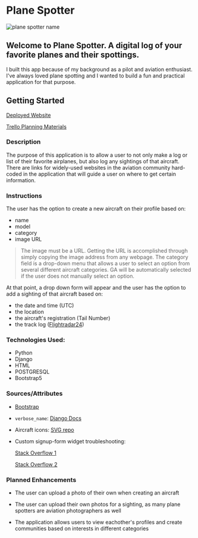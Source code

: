 # Plane Spotter

![plane spotter name](https://i.imgur.com/goCTk5k.png)

## Welcome to Plane Spotter. A digital log of your favorite planes and their spottings.

I built this app because of my background as a pilot and aviation enthusiast. I've always loved plane spotting and I wanted to build a fun and practical application for that purpose.

## Getting Started

[Deployed Website](https://plane-spotter-2944dbb5733c.herokuapp.com/)

[Trello Planning Materials](https://trello.com/b/0DFiVZm1/project-4-plane-spotter)

### Description

The purpose of this application is to allow a user to not only make a log or list of their favorite airplanes, but also log any sightings of that aircraft. There are links for widely-used websites in the aviation community hard-coded in the application that will guide a user on where to get certain information.

### Instructions

The user has the option to create a new aircraft on their profile based on:

- name
- model
- category
- image URL

> The image must be a URL. Getting the URL is accomplished through simply copying the image address from any webpage. The category field is a drop-down menu that allows a user to select an option from several different aircraft categories. GA will be automatically selected if the user does not manually select an option.

At that point, a drop down form will appear and the user has the option to add a sighting of that aircraft based on:

- the date and time (UTC)
- the location
- the aircraft's registration (Tail Number)
- the track log ([Flightradar24](https://www.flightradar24.com))

### Technologies Used:

- Python
- Django
- HTML
- POSTGRESQL
- Bootstrap5

### Sources/Attributes

- [Bootstrap](https://getbootstrap.com/)

- `verbose_name`: [Django Docs](https://docs.djangoproject.com/en/5.1/ref/models/options/)

- Aircraft icons: [SVG repo](https://www.svgrepo.com/)

- Custom signup-form widget troubleshooting:

  [Stack Overflow 1](https://stackoverflow.com/questions/61533472/cant-add-widget-to-usercreationform)

  [Stack Overflow 2](https://stackoverflow.com/questions/49413185/django-password-fields-placeholder/49413451#49413451)

### Planned Enhancements

- The user can upload a photo of their own when creating an aircraft

- The user can upload their own photos for a sighting, as many plane spotters are aviation photographers as well

- The application allows users to view eachother's profiles and create communities based on interests in different categories
